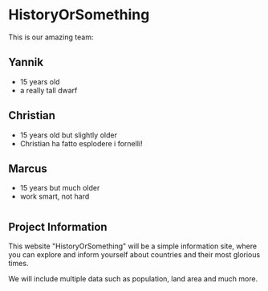 # HistoryOrSomething

This is our amazing team:

## Yannik

- 15 years old
- a really tall dwarf

## Christian

- 15 years old but slightly older
- Christian ha fatto esplodere i fornelli!

## Marcus

- 15 years but much older
- work smart, not hard

#

## Project Information

This website "HistoryOrSomething" will be a simple information site, where you can explore and inform yourself about countries and their most glorious times.

We will include multiple data such as population, land area and much more.
